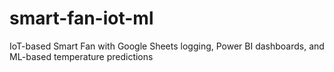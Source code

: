 # smart-fan-iot-ml
IoT-based Smart Fan with Google Sheets logging, Power BI dashboards, and ML-based temperature predictions
